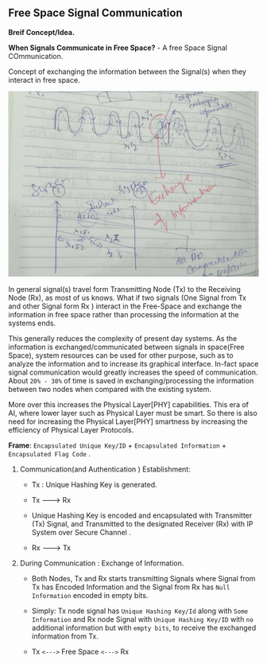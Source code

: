 ## Free Space Signal Communication

**Breif Concept/Idea.**

**When Signals Communicate in Free Space?** - A free Space Signal COmmunication.

Concept of exchanging the information between the Signal(s) when they interact in free space. 

![FreeSpaceCommunication](uploads/9d3ce2c8c313407c65c5a1b5f139207e/FreeSpaceCommunication.jpg)

In general signal(s) travel form Transmitting Node (Tx) to the Receiving Node (Rx), as most of us knows. What if two signals (One Signal from Tx and other Signal form Rx ) interact in the Free-Space and exchange the information in free space rather than processing the information at the systems ends.


This generally reduces the complexity of present day systems. As the information is exchanged/communicated between signals in space(Free Space), system resources can be used for other purpose, such as to analyze the information and to increase its graphical interface. In-fact space signal communication would greatly increases the speed of communication. About `20% - 30%` of time is saved in exchanging/processing the information between two nodes when compared with the existing system.

More over this increases the Physical Layer[PHY] capabilities. This era of AI, where lower layer such as Physical Layer must be smart. So there is also need for increasing the Physical Layer[PHY] smartness by increasing the efficiency of Physical Layer Protocols.

**Frame**: `Encapsulated Unique Key/ID` + `Encapsulated Information` + `Encapsulated Flag Code` .

1. Communication(and Authentication )  Establishment:
    * Tx : Unique Hashing Key is generated.

    * Tx ---> Rx

    * Unique Hashing Key is encoded and encapsulated with Transmitter (Tx) Signal, and Transmitted to the designated Receiver (Rx) with IP System over Secure Channel .
    * Rx ---> Tx

2. During Communication : Exchange of Information.
     *   Both Nodes, Tx and Rx starts transmitting Signals where Signal from Tx has Encoded Information and the Signal from Rx has `Null Information` encoded in empty bits. 

     *   Simply: Tx node signal has `Unique Hashing Key/Id` along with `Some Information` and Rx node Signal with `Unique Hashing Key/ID` with `no` additional information but with `empty bits`, to receive the exchanged information from Tx.

      * Tx `<--->` Free Space `<--->` Rx